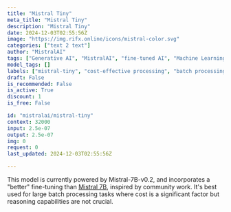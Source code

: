 ```yaml
---
title: "Mistral Tiny"
meta_title: "Mistral Tiny"
description: "Mistral Tiny"
date: 2024-12-03T02:55:56Z
image: "https://img.rifx.online/icons/mistral-color.svg"
categories: ["text 2 text"]
author: "MistralAI"
tags: ["Generative AI", "MistralAI", "fine-tuned AI", "Machine Learning", "large-scale tasks", "cost-effective processing", "Programming", "Data Science", "mistral-tiny", "Chatbots", "batch processing model"]
model_tags: []
labels: ["mistral-tiny", "cost-effective processing", "batch processing model", "fine-tuned AI", "large-scale tasks"]
draft: False
is_recommended: False
is_active: True
discount: 1
is_free: False

id: "mistralai/mistral-tiny"
context: 32000
input: 2.5e-07
output: 2.5e-07
img: 0
request: 0
last_updated: 2024-12-03T02:55:56Z

---
```


This model is currently powered by Mistral-7B-v0.2, and incorporates a "better" fine-tuning than [Mistral 7B](/mistralai/mistral-7b-instruct-v0.1), inspired by community work. It's best used for large batch processing tasks where cost is a significant factor but reasoning capabilities are not crucial.

